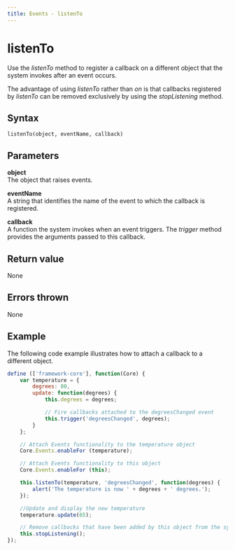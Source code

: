 ```yaml
---
title: Events - listenTo
---
```


# listenTo

Use the *listenTo* method to register a callback on a different object that the system invokes after an event occurs.

The advantage of using *listenTo* rather than *on* is that callbacks registered by *listenTo* can be removed exclusively by using the *stopListening* method.


## Syntax

`listenTo(object, eventName, callback)`

## Parameters

**object**  
The object that raises events.

**eventName**  
A string that identifies the name of the event to which the callback is registered.

**callback**  
A function the system invokes when an event triggers. The *trigger* method provides the arguments passed to this callback.


## Return value
None


## Errors thrown
None


## Example

The following code example illustrates how to attach a callback to a different object.

```javascript
define (['framework-core'], function(Core) {
    var temperature = {
        degrees: 80,
        update: function(degrees) {
            this.degrees = degrees;

            // Fire callbacks attached to the degreesChanged event
            this.trigger('degreesChanged', degrees);
        }
    };

    // Attach Events functionality to the temperature object
    Core.Events.enableFor (temperature);

    // Attach Events functionality to this object
    Core.Events.enableFor (this);

    this.listenTo(temperature, 'degreesChanged', function(degrees) {
        alert('The temperature is now ' + degrees + ' degrees.');
    });

    //Update and display the new temperature
    temperature.update(65);

    // Remove callbacks that have been added by this object from the system.This does not remove callbacks that may have been added by other objects.
    this.stopListening();
}); 
```